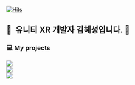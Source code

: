 [![Hits](https://hits.seeyoufarm.com/api/count/incr/badge.svg?url=https%3A%2F%2Fgithub.com%2Fmass1129&count_bg=%2379C83D&title_bg=%23555555&icon=&icon_color=%23E7E7E7&title=hits&edge_flat=false)](https://hits.seeyoufarm.com)
## 👋 &nbsp;유니티 XR 개발자 김혜성입니다. 👋
<h3>💻 My projects</h3>
  <a href="https://github.com/mass1129/RETAKE" ><img src="https://img.shields.io/badge/Github-Retake-red?style=for-the-badge&logo=GitHub&logoColor=white&link=https://github.com/mass1129/RETAKE"></a>
  <br>
  <a href="https://github.com/mass1129/DeadRising" ><img src="https://img.shields.io/badge/Github-DeadRising-blue?style=for-the-badge&logo=GitHub&logoColor=white&link=https://github.com/mass1129/DeadRising"></a>
  <br>
  <a href="https://github.com/mass1129/EVOLVE" ><img src="https://img.shields.io/badge/Github-DeadRising-green?style=for-the-badge&logo=GitHub&logoColor=white&link=https://github.com/mass1129/EVOLVE"></a>





<!--
**mass1129/mass1129** is a ✨ _special_ ✨ repository because its `README.md` (this file) appears on your GitHub profile.

Here are some ideas to get you started:

- 🔭 I’m currently working on ...
- 🌱 I’m currently learning ...
- 👯 I’m looking to collaborate on ...
- 🤔 I’m looking for help with ...
- 💬 Ask me about ...
- 📫 How to reach me: ...
- 😄 Pronouns: ...
- ⚡ Fun fact: ...
-->
